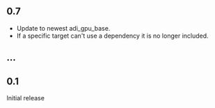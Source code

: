 ## 0.7
* Update to newest adi_gpu_base.
* If a specific target can't use a dependency it is no longer included.

## ...

## 0.1
Initial release